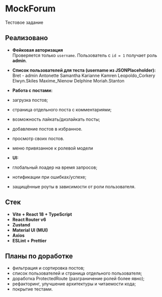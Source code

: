 # MockForum

Тестовое задание

## Реализовано

- **Фейковая авторизация**  
  Проверяется только `username`. Пользователь с `id = 1` получает роль **admin**.
- **Список пользователей для теста (username из JSONPlaceholder):**
Bret - admin
Antonette
Samantha
Karianne
Kamren
Leopoldo_Corkery
Elwyn.Skiles
Maxime_Nienow
Delphine
Moriah.Stanton

- **Работа с постами:**
- загрузка постов;  
- страница отдельного поста с комментариями;  
- возможность лайкать/дизлайкать посты;  
- добавление постов в избранное.  
- просмотр своих постов.
- меню привязанное к ролевой модели
  
- **UI:**
- глобальный лоадер на время запросов;  
- нотификации при ошибках/успехе;  
- защищённые роуты в зависимости от роли пользователя.  

## Стек

- **Vite + React 18 + TypeScript** 
- **React Router v6** 
- **Zustand**  
- **Material UI (MUI)**  
- **Axios**   
- **ESLint + Prettier**

## Планы по доработке

- фильтрация и сортировка постов;  
- список пользователей и страница отдельного пользователя;  
- доработка ProtectedRoute (разграничение ролей более явно);  
- рефакторинг, улучшение архитектуры и читаемости кода;  
- покрытие тестами.  
